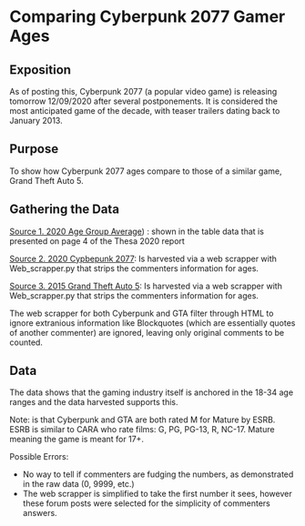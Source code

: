 # Comparing Cyberpunk 2077 Gamer Ages

## Exposition
As of posting this, Cyberpunk 2077 (a popular video game) is releasing tomorrow 12/09/2020 after several postponements. It is considered the most anticipated game of the decade, with teaser trailers dating back to January 2013.

## Purpose
To show how Cyberpunk 2077 ages compare to those of a similar game, Grand Theft Auto 5.

## Gathering the Data
[Source 1. 2020 Age Group Average](https://www.theesa.com/wp-content/uploads/2020/07/2020-ESA_Essential_facts_070820_Final_lowres.pdf)) : shown in the table data that is presented on page 4 of the Thesa 2020 report

[Source 2. 2020 Cypbepunk 2077](https://steamcommunity.com/app/1091500/discussions/0/2966147051985194105/): Is harvested via a web scrapper with Web_scrapper.py that strips the commenters information for ages.

[Source 3. 2015 Grand Theft Auto 5](https://steamcommunity.com/app/271590/discussions/0/611703999974654762/): Is harvested via a web scrapper with Web_scrapper.py that strips the commenters information for ages.

The web scrapper for both Cyberpunk and GTA filter through HTML to ignore extranious information like Blockquotes (which are essentially quotes of another commenter) are ignored, leaving only original comments to be counted.

## Data
The data shows that the gaming industry itself is anchored in the 18-34 age ranges and the data harvested supports this.

Note: is that Cyberpunk and GTA are both rated M for Mature by ESRB. ESRB is similar to CARA who rate films: G, PG, PG-13, R, NC-17. Mature meaning the game is meant for 17+.

Possible Errors:
- No way to tell if commenters are fudging the numbers, as demonstrated in the raw data (0, 9999, etc.)
- The web scrapper is simplified to take the first number it sees, however these forum posts were selected for the simplicity of commenters answers.

